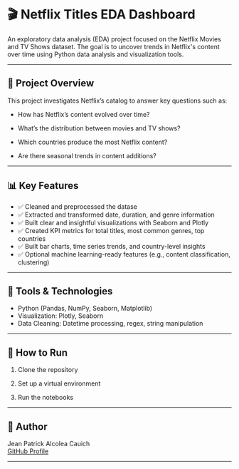 # 🎬 Netflix Titles EDA Dashboard

An exploratory data analysis (EDA) project focused on the Netflix Movies and TV Shows dataset. The goal is to uncover trends in Netflix's content over time using Python data analysis and visualization tools.

---


## 📌 Project Overview

This project investigates Netflix’s catalog to answer key questions such as:

- How has Netflix’s content evolved over time?

- What’s the distribution between movies and TV shows?

- Which countries produce the most Netflix content?

- Are there seasonal trends in content additions?

---

## 📊 Key Features

- ✅ Cleaned and preprocessed the datase
- ✅ Extracted and transformed date, duration, and genre information
- ✅ Built clear and insightful visualizations with Seaborn and Plotly
- ✅ Created KPI metrics for total titles, most common genres, top countries
- ✅ Built bar charts, time series trends, and country-level insights
- ✅ Optional machine learning-ready features (e.g., content classification, clustering)

---

## 🔧 Tools & Technologies

- Python (Pandas, NumPy, Seaborn, Matplotlib)
- Visualization: Plotly, Seaborn
- Data Cleaning: Datetime processing, regex, string manipulation

---

## 📂 How to Run

1. Clone the repository  

2. Set up a virtual environment  

3. Run the notebooks 

---

## 📌 Author

Jean Patrick Alcolea Cauich  
[GitHub Profile](https://github.com/Jean-Patrick-Alcolea)

---
